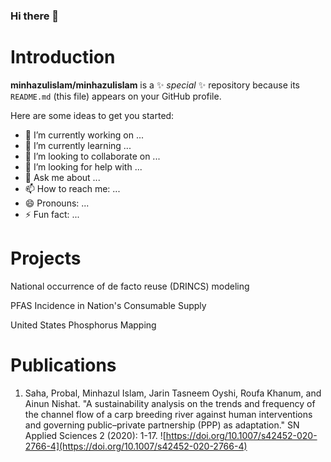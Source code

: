 ### Hi there 👋


# Introduction

**minhazulislam/minhazulislam** is a ✨ _special_ ✨ repository because its `README.md` (this file) appears on your GitHub profile.

Here are some ideas to get you started:

- 🔭 I’m currently working on ...
- 🌱 I’m currently learning ...
- 👯 I’m looking to collaborate on ...
- 🤔 I’m looking for help with ...
- 💬 Ask me about ...
- 📫 How to reach me: ...
- 😄 Pronouns: ...
- ⚡ Fun fact: ...


# Projects

National occurrence of de facto reuse (DRINCS) modeling

PFAS Incidence in Nation's Consumable Supply

United States Phosphorus Mapping

# Publications
1. Saha, Probal, Minhazul Islam, Jarin Tasneem Oyshi, Roufa Khanum, and Ainun Nishat. "A sustainability analysis on the trends and frequency of the channel flow of a carp breeding river against human interventions and governing public–private partnership (PPP) as adaptation." SN Applied Sciences 2 (2020): 1-17. ![https://doi.org/10.1007/s42452-020-2766-4](https://doi.org/10.1007/s42452-020-2766-4)
